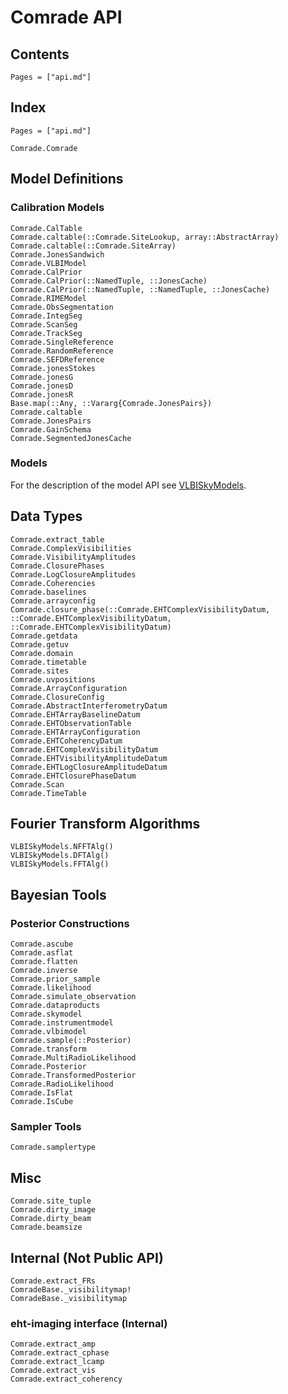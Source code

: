 # Comrade API



## Contents

```@contents
Pages = ["api.md"]
```

## Index

```@index
Pages = ["api.md"]
```

```@docs
Comrade.Comrade
```

## Model Definitions

### Calibration Models

```@docs
Comrade.CalTable
Comrade.caltable(::Comrade.SiteLookup, array::AbstractArray)
Comrade.caltable(::Comrade.SiteArray)
Comrade.JonesSandwich
Comrade.VLBIModel
Comrade.CalPrior
Comrade.CalPrior(::NamedTuple, ::JonesCache)
Comrade.CalPrior(::NamedTuple, ::NamedTuple, ::JonesCache)
Comrade.RIMEModel
Comrade.ObsSegmentation
Comrade.IntegSeg
Comrade.ScanSeg
Comrade.TrackSeg
Comrade.SingleReference
Comrade.RandomReference
Comrade.SEFDReference
Comrade.jonesStokes
Comrade.jonesG
Comrade.jonesD
Comrade.jonesR
Base.map(::Any, ::Vararg{Comrade.JonesPairs})
Comrade.caltable
Comrade.JonesPairs
Comrade.GainSchema
Comrade.SegmentedJonesCache
```

### Models

For the description of the model API see [VLBISkyModels](https://ehtjulia.github.io/VLBISkyModels.jl/stable/).




## Data Types


```@docs
Comrade.extract_table
Comrade.ComplexVisibilities
Comrade.VisibilityAmplitudes
Comrade.ClosurePhases
Comrade.LogClosureAmplitudes
Comrade.Coherencies
Comrade.baselines
Comrade.arrayconfig
Comrade.closure_phase(::Comrade.EHTComplexVisibilityDatum, ::Comrade.EHTComplexVisibilityDatum, ::Comrade.EHTComplexVisibilityDatum)
Comrade.getdata
Comrade.getuv
Comrade.domain
Comrade.timetable
Comrade.sites
Comrade.uvpositions
Comrade.ArrayConfiguration
Comrade.ClosureConfig
Comrade.AbstractInterferometryDatum
Comrade.EHTArrayBaselineDatum
Comrade.EHTObservationTable
Comrade.EHTArrayConfiguration
Comrade.EHTCoherencyDatum
Comrade.EHTComplexVisibilityDatum
Comrade.EHTVisibilityAmplitudeDatum
Comrade.EHTLogClosureAmplitudeDatum
Comrade.EHTClosurePhaseDatum
Comrade.Scan
Comrade.TimeTable
```

## Fourier Transform Algorithms
```@docs
VLBISkyModels.NFFTAlg()
VLBISkyModels.DFTAlg()
VLBISkyModels.FFTAlg()
```


## Bayesian Tools

### Posterior Constructions

```@docs
Comrade.ascube
Comrade.asflat
Comrade.flatten
Comrade.inverse
Comrade.prior_sample
Comrade.likelihood
Comrade.simulate_observation
Comrade.dataproducts
Comrade.skymodel
Comrade.instrumentmodel
Comrade.vlbimodel
Comrade.sample(::Posterior)
Comrade.transform
Comrade.MultiRadioLikelihood
Comrade.Posterior
Comrade.TransformedPosterior
Comrade.RadioLikelihood
Comrade.IsFlat
Comrade.IsCube
```

### Sampler Tools
```@docs
Comrade.samplertype
```

## Misc

```@docs
Comrade.site_tuple
Comrade.dirty_image
Comrade.dirty_beam
Comrade.beamsize
```

## Internal (Not Public API)
```@docs
Comrade.extract_FRs
ComradeBase._visibilitymap!
ComradeBase._visibilitymap
```

### eht-imaging interface (Internal)

```@docs
Comrade.extract_amp
Comrade.extract_cphase
Comrade.extract_lcamp
Comrade.extract_vis
Comrade.extract_coherency
```


